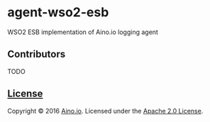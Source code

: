 # agent-wso2-esb
WSO2 ESB implementation of Aino.io logging agent

## Contributors

TODO

## [License](LICENSE)

Copyright &copy; 2016 [Aino.io](http://aino.io). Licensed under the [Apache 2.0 License](LICENSE).
